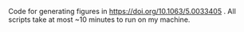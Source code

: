 Code for generating figures in https://doi.org/10.1063/5.0033405 . All scripts take at most ~10 minutes to run on my machine.
